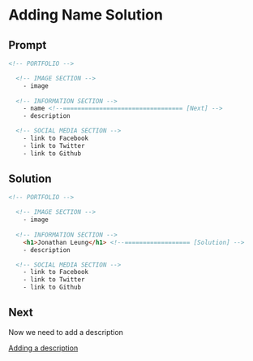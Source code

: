 # Adding Name Solution

## Prompt

```html
<!-- PORTFOLIO -->

  <!-- IMAGE SECTION -->
    - image
  
  <!-- INFORMATION SECTION -->
    - name <!--================================= [Next] -->
    - description

  <!-- SOCIAL MEDIA SECTION -->
    - link to Facebook
    - link to Twitter
    - link to Github
```

## Solution

```html
<!-- PORTFOLIO -->

  <!-- IMAGE SECTION -->
    - image
  
  <!-- INFORMATION SECTION -->
    <h1>Jonathan Leung</h1> <!--================== [Solution] -->
    - description

  <!-- SOCIAL MEDIA SECTION -->
    - link to Facebook
    - link to Twitter
    - link to Github
```

## Next

Now we need to add a description

[Adding a description](description_challenge.md)